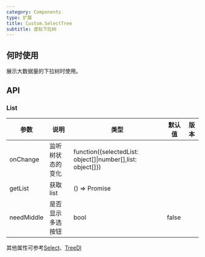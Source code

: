 ```yaml
---
category: Components
type: 扩展
title: Custom.SelectTree
subtitle: 虚拟下拉树
---
```



## 何时使用

展示大数据量的下拉树时使用。

## API

### List

| 参数 | 说明 | 类型 | 默认值 | 版本 |
| --- | --- | --- | --- | --- |
| onChange | 监听树状态的变化 | function({selectedList: object\[]\|number\[],list: object\[]}) |  |  |
| getList | 获取list | () => Promise |  |  |
| needMiddle | 是否显示多选按钮 | bool | false |  |

其他属性可参考[Select](/components/select/)、[TreeDl](/components/tree/)